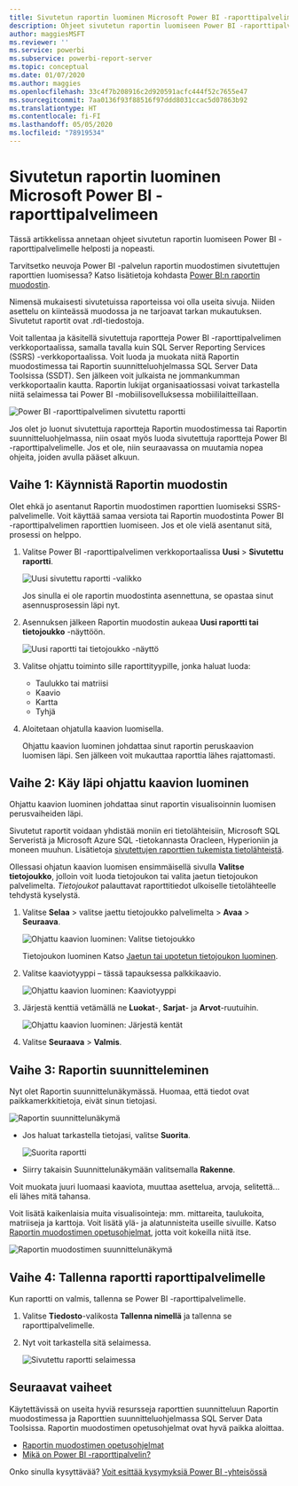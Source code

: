 ```yaml
---
title: Sivutetun raportin luominen Microsoft Power BI -raporttipalvelimeen
description: Ohjeet sivutetun raportin luomiseen Power BI -raporttipalvelimelle helposti ja nopeasti.
author: maggiesMSFT
ms.reviewer: ''
ms.service: powerbi
ms.subservice: powerbi-report-server
ms.topic: conceptual
ms.date: 01/07/2020
ms.author: maggies
ms.openlocfilehash: 33c4f7b208916c2d920591acfc444f52c7655e47
ms.sourcegitcommit: 7aa0136f93f88516f97ddd8031ccac5d07863b92
ms.translationtype: HT
ms.contentlocale: fi-FI
ms.lasthandoff: 05/05/2020
ms.locfileid: "78919534"
---
```

# <a name="create-a-paginated-report-for-power-bi-report-server"></a>Sivutetun raportin luominen Microsoft Power BI -raporttipalvelimeen
Tässä artikkelissa annetaan ohjeet sivutetun raportin luomiseen Power BI -raporttipalvelimelle helposti ja nopeasti.

Tarvitsetko neuvoja Power BI -palvelun raportin muodostimen sivutettujen raporttien luomisessa? Katso lisätietoja kohdasta [Power BI:n raportin muodostin](../paginated-reports/report-builder-power-bi.md).

Nimensä mukaisesti sivutetuissa raporteissa voi olla useita sivuja. Niiden asettelu on kiinteässä muodossa ja ne tarjoavat tarkan mukautuksen. Sivutetut raportit ovat .rdl-tiedostoja.

Voit tallentaa ja käsitellä sivutettuja raportteja Power BI -raporttipalvelimen verkkoportaalissa, samalla tavalla kuin SQL Server Reporting Services (SSRS) -verkkoportaalissa. Voit luoda ja muokata niitä Raportin muodostimessa tai Raportin suunnitteluohjelmassa SQL Server Data Toolsissa (SSDT). Sen jälkeen voit julkaista ne jommankumman verkkoportaalin kautta. Raportin lukijat organisaatiossasi voivat tarkastella niitä selaimessa tai Power BI -mobiilisovelluksessa mobiililaitteillaan.

![Power BI -raporttipalvelimen sivutettu raportti](media/quickstart-create-paginated-report/reportserver-paginated-report.png)

Jos olet jo luonut sivutettuja raportteja Raportin muodostimessa tai Raportin suunnitteluohjelmassa, niin osaat myös luoda sivutettuja raportteja Power BI -raporttipalvelimelle. Jos et ole, niin seuraavassa on muutamia nopea ohjeita, joiden avulla pääset alkuun.

## <a name="step-1-start-report-builder"></a>Vaihe 1: Käynnistä Raportin muodostin
Olet ehkä jo asentanut Raportin muodostimen raporttien luomiseksi SSRS-palvelimelle. Voit käyttää samaa versiota tai Raportin muodostinta Power BI -raporttipalvelimen raporttien luomiseen. Jos et ole vielä asentanut sitä, prosessi on helppo.

1. Valitse Power BI -raporttipalvelimen verkkoportaalissa **Uusi** > **Sivutettu raportti**.
   
    ![Uusi sivutettu raportti -valikko](media/quickstart-create-paginated-report/reportserver-new-paginated-report-menu.png)
   
    Jos sinulla ei ole raportin muodostinta asennettuna, se opastaa sinut asennusprosessin läpi nyt.
2. Asennuksen jälkeen Raportin muodostin aukeaa **Uusi raportti tai tietojoukko** -näyttöön.
   
    ![Uusi raportti tai tietojoukko -näyttö](media/quickstart-create-paginated-report/reportserver-paginated-new-report-screen.png)
3. Valitse ohjattu toiminto sille raporttityypille, jonka haluat luoda:
   
   * Taulukko tai matriisi
   * Kaavio
   * Kartta
   * Tyhjä
4. Aloitetaan ohjatulla kaavion luomisella.
   
    Ohjattu kaavion luominen johdattaa sinut raportin peruskaavion luomisen läpi. Sen jälkeen voit mukauttaa raporttia lähes rajattomasti.

## <a name="step-2-go-through-the-chart-wizard"></a>Vaihe 2: Käy läpi ohjattu kaavion luominen
Ohjattu kaavion luominen johdattaa sinut raportin visualisoinnin luomisen perusvaiheiden läpi.

Sivutetut raportit voidaan yhdistää moniin eri tietolähteisiin, Microsoft SQL Serveristä ja Microsoft Azure SQL -tietokannasta Oracleen, Hyperioniin ja moneen muuhun. Lisätietoja [sivutettujen raporttien tukemista tietolähteistä](connect-data-sources.md).

Ollessasi ohjatun kaavion luomisen ensimmäisellä sivulla **Valitse tietojoukko**, jolloin voit luoda tietojoukon tai valita jaetun tietojoukon palvelimelta. *Tietojoukot* palauttavat raporttitiedot ulkoiselle tietolähteelle tehdystä kyselystä.

1. Valitse **Selaa** > valitse jaettu tietojoukko palvelimelta > **Avaa** > **Seuraava**.
   
    ![Ohjattu kaavion luominen: Valitse tietojoukko](media/quickstart-create-paginated-report/reportserver-paginated-choose-dataset.png)
   
     Tietojoukon luominen Katso [Jaetun tai upotetun tietojoukon luominen](https://docs.microsoft.com/sql/reporting-services/report-data/create-a-shared-dataset-or-embedded-dataset-report-builder-and-ssrs).
2. Valitse kaaviotyyppi – tässä tapauksessa palkkikaavio.
   
    ![Ohjattu kaavion luominen: Kaaviotyyppi](media/quickstart-create-paginated-report/reportserver-paginated-choose-chart-type.png)
3. Järjestä kenttiä vetämällä ne **Luokat**-, **Sarjat**- ja **Arvot**-ruutuihin.
   
    ![Ohjattu kaavion luominen: Järjestä kentät](media/quickstart-create-paginated-report/reportserver-paginated-arrange-fields.png)
4. Valitse **Seuraava** > **Valmis**.

## <a name="step-3-design-your-report"></a>Vaihe 3: Raportin suunnitteleminen
Nyt olet Raportin suunnittelunäkymässä. Huomaa, että tiedot ovat paikkamerkkitietoja, eivät sinun tietojasi.

![Raportin suunnittelunäkymä](media/quickstart-create-paginated-report/reportserver-paginated-preview-report.png)

* Jos haluat tarkastella tietojasi, valitse **Suorita**.
  
     ![Suorita raportti](media/quickstart-create-paginated-report/reportserver-paginated-run-report.png)
* Siirry takaisin Suunnittelunäkymään valitsemalla **Rakenne**.

Voit muokata juuri luomaasi kaaviota, muuttaa asettelua, arvoja, selitettä... eli lähes mitä tahansa.

Voit lisätä kaikenlaisia muita visualisointeja: mm. mittareita, taulukoita, matriiseja ja karttoja. Voit lisätä ylä- ja alatunnisteita useille sivuille. Katso [Raportin muodostimen opetusohjelmat](https://docs.microsoft.com/sql/reporting-services/report-builder-tutorials), jotta voit kokeilla niitä itse.

![Raportin muodostimen suunnittelunäkymä](media/quickstart-create-paginated-report/reportserver-paginated-finished-design-report.png)

## <a name="step-4-save-your-report-to-the-report-server"></a>Vaihe 4: Tallenna raportti raporttipalvelimelle
Kun raportti on valmis, tallenna se Power BI -raporttipalvelimelle.

1. Valitse **Tiedosto**-valikosta **Tallenna nimellä** ja tallenna se raporttipalvelimelle. 
2. Nyt voit tarkastella sitä selaimessa.
   
    ![Sivutettu raportti selaimessa](media/quickstart-create-paginated-report/reportserver-paginated-report.png)

## <a name="next-steps"></a>Seuraavat vaiheet
Käytettävissä on useita hyviä resursseja raporttien suunnitteluun Raportin muodostimessa ja Raporttien suunnitteluohjelmassa SQL Server Data Toolsissa. Raportin muodostimen opetusohjelmat ovat hyvä paikka aloittaa.

* [Raportin muodostimen opetusohjelmat](https://docs.microsoft.com/sql/reporting-services/report-builder-tutorials)
* [Mikä on Power BI -raporttipalvelin?](get-started.md)  

Onko sinulla kysyttävää? [Voit esittää kysymyksiä Power BI -yhteisössä](https://community.powerbi.com/)

